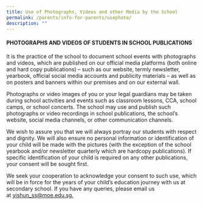 ```yaml
---
title: Use of Photographs, Videos and other Media by the School
permalink: /parents/info-for-parents/usephoto/
description: ""
---
```

#### PHOTOGRAPHS AND VIDEOS OF STUDENTS IN SCHOOL PUBLICATIONS

It is the practice of the school to document school events with photographs and videos, which are published on our official media platforms (both online and hard copy publications) – such as our website, termly newsletter, yearbook, official social media accounts and publicity materials – as well as on posters and banners within our premises and on our external wall.

Photographs or video images of you or your legal guardians may be taken during school activities and events such as classroom lessons, CCA, school camps, or school concerts. The school may use and publish such photographs or video recordings in school publications, the school’s website, social media channels, or other communication channels.

We wish to assure you that we will always portray our students with respect and dignity. We will also ensure no personal information or identification of your child will be made with the pictures (with the exception of the school yearbook and/or newsletter quarterly which are hardcopy publications). If specific identification of your child is required on any other publications, your consent will be sought first.

We seek your cooperation to acknowledge your consent to such use, which will be in force for the years of your child’s education journey with us at secondary school. If you have any queries, please email us at [yishun\_ss@moe.edu.sg.](mailto:yishun_ss@moe.edu.sg)